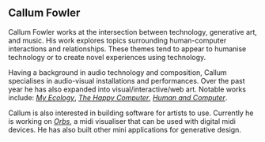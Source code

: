 ## Callum Fowler

Callum Fowler works at the intersection between technology, generative art, and music. His work explores topics surrounding human-computer interactions and relationships. These themes tend to appear to humanise technology or to create novel experiences using technology.

Having a background in audio technology and composition, Callum specialises in audio-visual installations and performances. Over the past year he has also expanded into visual/interactive/web art. Notable works include: [_My Ecology_](https://callumfowler101.github.io/portfolio.html#my_ecology), [_The Happy Computer_](https://callumfowler101.github.io/portfolio.html#happy_computer), [_Human and Computer_](https://callumfowler101.github.io/portfolio.html#human_computer).

Callum is also interested in building software for artists to use. Currently he is working on [_Orbs_](https://callumfowler101.github.io/portfolio.html#orbs), a midi visualiser that can be used with digital midi devices. He has also built other mini applications for generative design.
